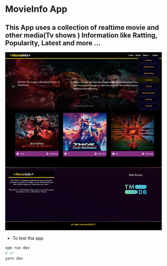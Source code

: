 

# MovieInfo App

## This App uses a collection of realtime movie and other media(Tv shows ) Information like  Ratting, Popularity, Latest and more ...
<img src="screenshot.png" />

*  To test the app
```bash
npm run dev
# or
yarn dev
```

